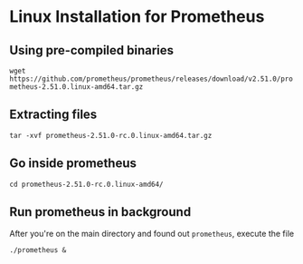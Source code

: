 # Linux Installation for Prometheus

## Using pre-compiled binaries

```wget https://github.com/prometheus/prometheus/releases/download/v2.51.0/prometheus-2.51.0.linux-amd64.tar.gz```

## Extracting files

```tar -xvf prometheus-2.51.0-rc.0.linux-amd64.tar.gz```

## Go inside prometheus

```cd prometheus-2.51.0-rc.0.linux-amd64/```

## Run prometheus in background

After you're on the main directory and found out `prometheus`, execute the file

```./prometheus &```
